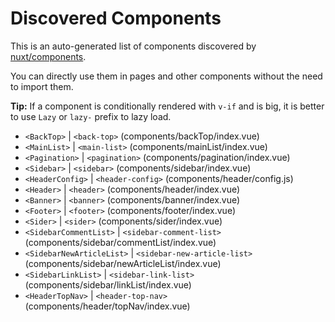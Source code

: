 # Discovered Components

This is an auto-generated list of components discovered by [nuxt/components](https://github.com/nuxt/components).

You can directly use them in pages and other components without the need to import them.

**Tip:** If a component is conditionally rendered with `v-if` and is big, it is better to use `Lazy` or `lazy-` prefix to lazy load.

- `<BackTop>` | `<back-top>` (components/backTop/index.vue)
- `<MainList>` | `<main-list>` (components/mainList/index.vue)
- `<Pagination>` | `<pagination>` (components/pagination/index.vue)
- `<Sidebar>` | `<sidebar>` (components/sidebar/index.vue)
- `<HeaderConfig>` | `<header-config>` (components/header/config.js)
- `<Header>` | `<header>` (components/header/index.vue)
- `<Banner>` | `<banner>` (components/banner/index.vue)
- `<Footer>` | `<footer>` (components/footer/index.vue)
- `<Sider>` | `<sider>` (components/sider/index.vue)
- `<SidebarCommentList>` | `<sidebar-comment-list>` (components/sidebar/commentList/index.vue)
- `<SidebarNewArticleList>` | `<sidebar-new-article-list>` (components/sidebar/newArticleList/index.vue)
- `<SidebarLinkList>` | `<sidebar-link-list>` (components/sidebar/linkList/index.vue)
- `<HeaderTopNav>` | `<header-top-nav>` (components/header/topNav/index.vue)
